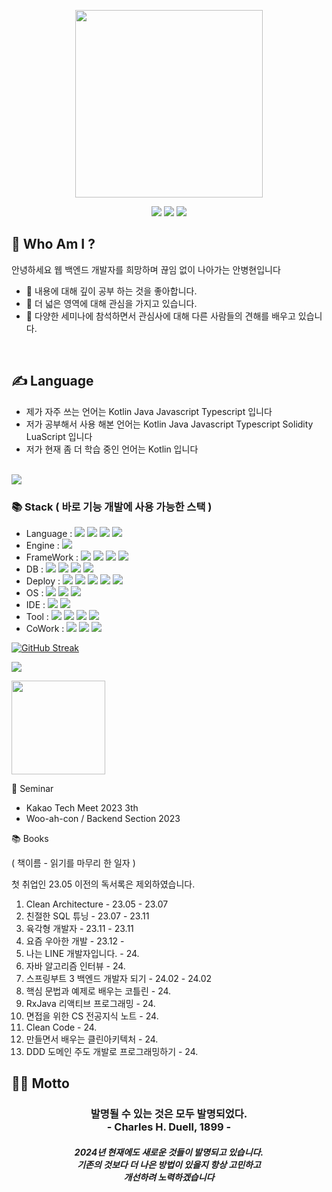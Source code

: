 <p align="center">
<img width=300 src="https://user-images.githubusercontent.com/68590947/224503055-a355c16e-4efd-4c04-8e73-532adf4da551.png">
</p>

<p align="center">
<a href="https://behoney.tistory.com/"><img src="https://img.shields.io/badge/Tistory-ffda42?style=for-the-badge&logo=Tistory&logoColor=black"></a>
<a href="https://skinny-sulfur-203.notion.site/b49bc1b571064ff8ac255789c6ff6037"><img src="https://img.shields.io/badge/Notion-black?style=for-the-badge&logo=Notion&logoColor=white"></a>
<a href="https://www.instagram.com/b_hyunnie/"><img src="https://img.shields.io/badge/Instagram-E4405F?style=for-the-badge&logo=Instagram&logoColor=white"></a>
</p>

## 📝 Who Am I ?
안녕하세요 웹 백엔드 개발자를 희망하며 끊임 없이 나아가는 안병현입니다 <br>
- 🧐 내용에 대해 깊이 공부 하는 것을 좋아합니다.
- 🌊 더 넓은 영역에 대해 관심을 가지고 있습니다.
- 🎁 다양한 세미나에 참석하면서 관심사에 대해 다른 사람들의 견해를 배우고 있습니다.
<br>

## ✍️ Language
- 제가 자주 쓰는 언어는 Kotlin Java Javascript Typescript 입니다 <br>
- 저가 공부해서 사용 해본 언어는 Kotlin Java Javascript Typescript Solidity LuaScript 입니다 <br>
- 저가 현재 좀 더 학습 중인 언어는 Kotlin 입니다 <br><br>
<!-- https://github.com/anuraghazra/github-readme-stats/blob/master/docs/readme_kr.md 통계 -->
<image src="https://github-readme-stats.vercel.app/api/top-langs/?username=bhyunnie&layout=compact">
  
### 📚 Stack ( 바로 기능 개발에 사용 가능한 스택 )
- Language : <img src="https://img.shields.io/badge/Kotlin-black?style=for-the-badge&logo=kotlin"> <img src="https://img.shields.io/badge/Java-red?style=for-the-badge&logo=CoffeeScript&logoColor=white"> <img src="https://img.shields.io/badge/JavaScript-F7DF1E?style=for-the-badge&logo=javascript&logoColor=black"> <img src="https://img.shields.io/badge/TypeScript-3178C6?style=for-the-badge&logo=typescript&logoColor=black"> 
- Engine : <img src="https://img.shields.io/badge/Node.js-339933?style=for-the-badge&logo=Node.js&logoColor=black">
- FrameWork : <img src="https://img.shields.io/badge/SpringBoot-6DB33F?style=for-the-badge&logo=SpringBoot&logoColor=white"> <img src="https://img.shields.io/badge/Nest.js-E0234E?style=for-the-badge&logo=NestJs&logoColor=black"> <img src="https://img.shields.io/badge/Express.js-black?style=for-the-badge&logo=Express&logoColor=white"> <img src="https://img.shields.io/badge/React-61DAFB?style=for-the-badge&logo=React&logoColor=black">
- DB : <img src="https://img.shields.io/badge/PostgreSQL-4169E1?style=for-the-badge&logo=PostgreSQL&logoColor=black"> <img src="https://img.shields.io/badge/MySQL-4479A1?style=for-the-badge&logo=MySQL&logoColor=black"> <img src="https://img.shields.io/badge/MongoDB-339933?style=for-the-badge&logo=MongoDB&logoColor=black"> <img src="https://img.shields.io/badge/IPFS-65C2CB?style=for-the-badge&logo=IPFS&logoColor=black">
- Deploy : <img src="https://img.shields.io/badge/AWS-232F3E?style=for-the-badge&logo=Amazon AWS&logoColor=white"> <img src="https://img.shields.io/badge/AWS S3-569A31?style=for-the-badge&logo=AmazonS3&logoColor=black"> <img src="https://img.shields.io/badge/AWS EC2-FF9900?style=for-the-badge&logo=AmazonEC2&logoColor=black"> <img src="https://img.shields.io/badge/AWS CloudFront-FF4F8B?style=for-the-badge&logo=AmazonCloudWatch&logoColor=black"> <img src="https://img.shields.io/badge/Docker-2496ED?style=for-the-badge&logo=Docker&logoColor=white">
- OS : <img src="https://img.shields.io/badge/MacOS-000000?style=for-the-badge&logo=Apple&logoColor=white"> <img src="https://img.shields.io/badge/Windows-0078D6?style=for-the-badge&logo=Windows&logoColor=white"> <img src="https://img.shields.io/badge/Centos 7-262577?style=for-the-badge&logo=CentOS&logoColor=white">
- IDE : <img src="https://img.shields.io/badge/Intellij IDEA-000000?style=for-the-badge&logo=Intellij IDEA&logoColor=white"> <img src="https://img.shields.io/badge/Visual Studio Code-007ACC?style=for-the-badge&logo=VisualStudioCode&logoColor=black">
- Tool : <img src="https://img.shields.io/badge/Postman-FF6C37?style=for-the-badge&logo=Postman&logoColor=white"> <img src="https://img.shields.io/badge/Talend-FF6D70?style=for-the-badge&logo=Talend&logoColor=white"> <img src="https://img.shields.io/badge/Insomnia-4000BF?style=for-the-badge&logo=Insomnia&logoColor=white"> <img src="https://img.shields.io/badge/Figma-F24E1E?style=for-the-badge&logo=Figma&logoColor=white">
- CoWork : <img src="https://img.shields.io/badge/Git-F05032?style=for-the-badge&logo=Git&logoColor=black"> <img src="https://img.shields.io/badge/Git hub-black?style=for-the-badge&logo=Github&logoColor=white"> <img src="https://img.shields.io/badge/Docker Hub-2496ED?style=for-the-badge&logo=Docker&logoColor=white">


[![GitHub Streak](https://streak-stats.demolab.com?user=bhyunnie&theme=dark&hide_border=true&border_radius=5&locale=ko&date_format=%5BY.%5Dn.j&card_width=800)](https://git.io/streak-stats)
  <p align="left">
    <image src="https://github-readme-stats.vercel.app/api/wakatime?username=bhyunnie&layout=compact&range=last_7_days&theme=dark">
  </p>
<img height=150 src="https://github-readme-stats.vercel.app/api?username=bhyunnie&show_icons=true&theme=great-gatsby">

🎁 Seminar
- Kakao Tech Meet 2023 3th
- Woo-ah-con / Backend Section 2023

📚 Books

( 책이름 - 읽기를 마무리 한 일자 )

첫 취업인 23.05 이전의 독서록은 제외하였습니다.

1. Clean Architecture - 23.05 - 23.07
2. 친절한 SQL 튜닝 - 23.07 - 23.11
3. 육각형 개발자 - 23.11 - 23.11
4. 요즘 우아한 개발 - 23.12 - 
5. 나는 LINE 개발자입니다. - 24.
6. 자바 알고리즘 인터뷰 - 24.
7. 스프링부트 3 백엔드 개발자 되기 - 24.02 - 24.02
8. 핵심 문법과 예제로 배우는 코틀린 - 24.
9. RxJava 리액티브 프로그래밍 - 24.
10. 면접을 위한 CS 전공지식 노트 - 24.
11. Clean Code - 24.
12. 만들면서 배우는 클린아키텍처 - 24.
13. DDD 도메인 주도 개발로 프로그래밍하기 - 24.

## 🚶‍♂️ Motto
<h3 align="center">발명될 수 있는 것은 모두 발명되었다.<br>- Charles H. Duell, 1899 -</h3>
<h5 align="center">2024년 현재에도 새로운 것들이 발명되고 있습니다.<br>기존의 것보다 더 나은 방법이 있을지 항상 고민하고<br>개선하려 노력하겠습니다</h5>
